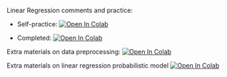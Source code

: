 Linear Regression comments and practice:
* Self-practice: [![Open In Colab](https://colab.research.google.com/assets/colab-badge.svg)](https://colab.research.google.com/github/girafe-ai/ml-course/blob/23s_harbour/day02_linear_reg/week0_02_linear_regression_and_sgd.ipynb)

* Completed: [![Open In Colab](https://colab.research.google.com/assets/colab-badge.svg)](https://colab.research.google.com/github/girafe-ai/ml-course/blob/23s_harbour/day02_linear_reg/week0_02_linear_regression_and_sgd__completed.ipynb)

Extra materials on data preprocessing:
[![Open In Colab](https://colab.research.google.com/assets/colab-badge.svg)](https://colab.research.google.com/github/girafe-ai/ml-course/blob/23s_harbour/day02_linear_reg/week02_extra_data_preprocessing_example_full.ipynb)

Extra materials on linear regression probabilistic model
[![Open In Colab](https://colab.research.google.com/assets/colab-badge.svg)](https://colab.research.google.com/github/girafe-ai/ml-course/blob/23s_harbour/day02_linear_reg/week02_extra_probabilistic_approach_and_multicollinearity.ipynb)
